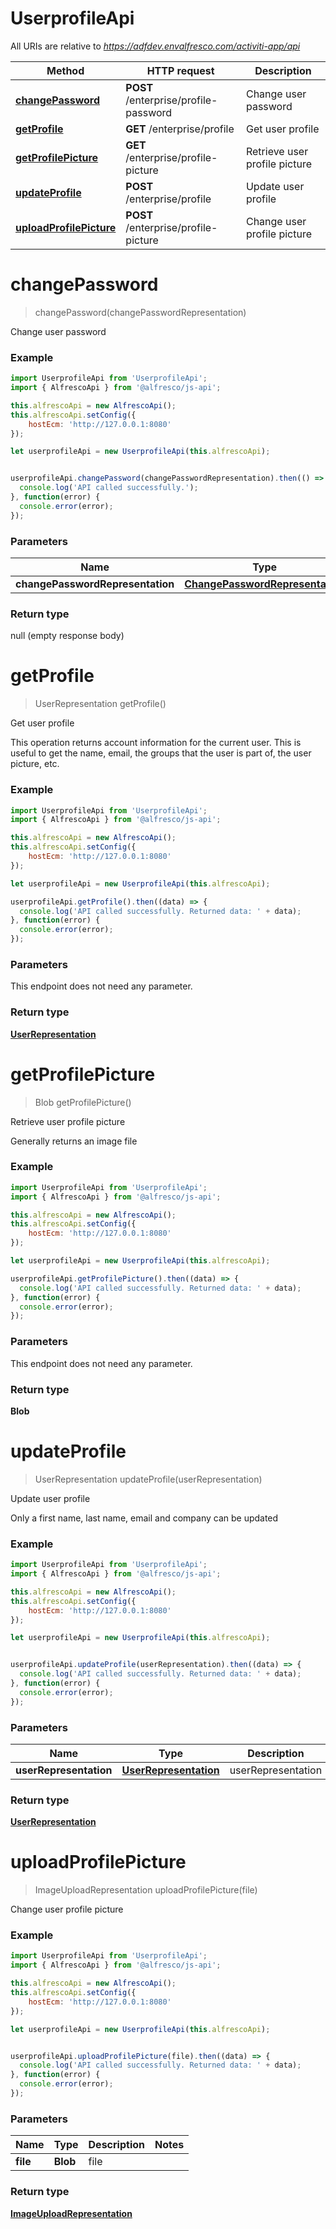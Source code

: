 # UserprofileApi

All URIs are relative to *https://adfdev.envalfresco.com/activiti-app/api*

Method | HTTP request | Description
------------- | ------------- | -------------
[**changePassword**](UserprofileApi.md#changePassword) | **POST** /enterprise/profile-password | Change user password
[**getProfile**](UserprofileApi.md#getProfile) | **GET** /enterprise/profile | Get user profile
[**getProfilePicture**](UserprofileApi.md#getProfilePicture) | **GET** /enterprise/profile-picture | Retrieve user profile picture
[**updateProfile**](UserprofileApi.md#updateProfile) | **POST** /enterprise/profile | Update user profile
[**uploadProfilePicture**](UserprofileApi.md#uploadProfilePicture) | **POST** /enterprise/profile-picture | Change user profile picture


<a name="changePassword"></a>
# **changePassword**
> changePassword(changePasswordRepresentation)

Change user password

### Example
```javascript
import UserprofileApi from 'UserprofileApi';
import { AlfrescoApi } from '@alfresco/js-api';

this.alfrescoApi = new AlfrescoApi();
this.alfrescoApi.setConfig({
    hostEcm: 'http://127.0.0.1:8080'
});

let userprofileApi = new UserprofileApi(this.alfrescoApi);


userprofileApi.changePassword(changePasswordRepresentation).then(() => {
  console.log('API called successfully.');
}, function(error) {
  console.error(error);
});

```

### Parameters

Name | Type | Description  | Notes
------------- | ------------- | ------------- | -------------
 **changePasswordRepresentation** | [**ChangePasswordRepresentation**](ChangePasswordRepresentation.md)| changePasswordRepresentation | 

### Return type

null (empty response body)

<a name="getProfile"></a>
# **getProfile**
> UserRepresentation getProfile()

Get user profile

This operation returns account information for the current user. This is useful to get the name, email, the groups that the user is part of, the user picture, etc.

### Example
```javascript
import UserprofileApi from 'UserprofileApi';
import { AlfrescoApi } from '@alfresco/js-api';

this.alfrescoApi = new AlfrescoApi();
this.alfrescoApi.setConfig({
    hostEcm: 'http://127.0.0.1:8080'
});

let userprofileApi = new UserprofileApi(this.alfrescoApi);

userprofileApi.getProfile().then((data) => {
  console.log('API called successfully. Returned data: ' + data);
}, function(error) {
  console.error(error);
});

```

### Parameters
This endpoint does not need any parameter.

### Return type

[**UserRepresentation**](UserRepresentation.md)

<a name="getProfilePicture"></a>
# **getProfilePicture**
> Blob getProfilePicture()

Retrieve user profile picture

Generally returns an image file

### Example
```javascript
import UserprofileApi from 'UserprofileApi';
import { AlfrescoApi } from '@alfresco/js-api';

this.alfrescoApi = new AlfrescoApi();
this.alfrescoApi.setConfig({
    hostEcm: 'http://127.0.0.1:8080'
});

let userprofileApi = new UserprofileApi(this.alfrescoApi);

userprofileApi.getProfilePicture().then((data) => {
  console.log('API called successfully. Returned data: ' + data);
}, function(error) {
  console.error(error);
});

```

### Parameters
This endpoint does not need any parameter.

### Return type

**Blob**

<a name="updateProfile"></a>
# **updateProfile**
> UserRepresentation updateProfile(userRepresentation)

Update user profile

Only a first name, last name, email and company can be updated

### Example
```javascript
import UserprofileApi from 'UserprofileApi';
import { AlfrescoApi } from '@alfresco/js-api';

this.alfrescoApi = new AlfrescoApi();
this.alfrescoApi.setConfig({
    hostEcm: 'http://127.0.0.1:8080'
});

let userprofileApi = new UserprofileApi(this.alfrescoApi);


userprofileApi.updateProfile(userRepresentation).then((data) => {
  console.log('API called successfully. Returned data: ' + data);
}, function(error) {
  console.error(error);
});

```

### Parameters

Name | Type | Description  | Notes
------------- | ------------- | ------------- | -------------
 **userRepresentation** | [**UserRepresentation**](UserRepresentation.md)| userRepresentation | 

### Return type

[**UserRepresentation**](UserRepresentation.md)

<a name="uploadProfilePicture"></a>
# **uploadProfilePicture**
> ImageUploadRepresentation uploadProfilePicture(file)

Change user profile picture

### Example
```javascript
import UserprofileApi from 'UserprofileApi';
import { AlfrescoApi } from '@alfresco/js-api';

this.alfrescoApi = new AlfrescoApi();
this.alfrescoApi.setConfig({
    hostEcm: 'http://127.0.0.1:8080'
});

let userprofileApi = new UserprofileApi(this.alfrescoApi);


userprofileApi.uploadProfilePicture(file).then((data) => {
  console.log('API called successfully. Returned data: ' + data);
}, function(error) {
  console.error(error);
});

```

### Parameters

Name | Type | Description  | Notes
------------- | ------------- | ------------- | -------------
 **file** | **Blob**| file | 

### Return type

[**ImageUploadRepresentation**](ImageUploadRepresentation.md)

